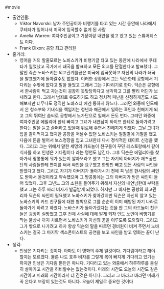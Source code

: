 #movie 
- 출연인물:
    - Viktor Navorski: 남자 주인공이자 비행기를 타고 있는 시간 동안에 나라에서 쿠테타가 일어나서 미국에 입국할수 없게 된 사람
    - Amelia Warren: 여자주인공이고 기장이랑 내연을 맺고 있고 있는 스튜어티스트 이다.
    - Frank Dixon: 공항 최고 관리원
- 줄거리:
    - 영어을 거의 할줄모르는 노바스키가 비행기글 타고 있는 동안에 나라에서 쿠테타가 일었났고 국가에서 쇄국을 발표하고 모든 외교를 단절한다고 발표했다. 그 말인 즉슨 노바스키는 외교관계를끊은 미국에 입국못하고 자신의 나라가 쇄국을 발표했기에 돌아갈수도 없었다. 이러한 상황에서 그는 딕슨한테 공항에서 기다리는 수밖에 없다고 말을 들었고 그래서 그는 기다리기로 한다. 딕슨은 공항에서 한사람이 먹고 자는것이 굉장히 못맞당하다고 생각하고 그를 빨리 어딘가 보내려고 한다. 그래서 범죄로 유도하기도 하고 정치적 피난을 신청하게끔도 시도해보지만 너무나도 정직한 노바스티 에겐 통하지 않느다. 그러던 와중에 인도에서 온 청소부와 기내식을 책임지는 청년과 해관에서 일하는 흑인과 친해지게 되고 그의 뛰여난 솜씨로 공항에서 노가단으로 일해서 돈도 번다. 그러던 와중에 여자주인공 에밀리아 한테 빠지고 그녀가 내연남이 와이프 한테로 돌아가려고 한다는 말을 듣고 슬퍼하고 있을때 위로해 주면서 친해지게 되였다. 그날 그녀가 밥을 같이먹자고 했지만 공항을 떠날수 없던 노바스키는 얼떨결에 거절을 했고 다음에 돈을 벌어서 보스정장을 입고 그녀한테 다시 정식적인 데이트 신청을 했다. 그리고 그는 위에서 말한 세명의 카드놀이 친구들이 꾸민 레스토랑에서 같이 식사를 하고 인생은 기다림이다 라는 명언도 남긴다. 그후 딕슨은 에밀리아를 찾아가서 땅콩통에 뭐가 있는지 알아오라고 했고 그는 자기의 아버지가 재즈공연단의 사람들한테 편지를 써서 싸인을 요구했고 한명만 빼고 모든 사람의 싸인을 받았다고 했다. 그리고 자기가 아버지가 돌아가시기 전에 꼭 남은 한사람의 싸인도 받아서 올것이라고 약속헀으며 그 땅콩통에는 그의 아버지가 받은 싸인이 들어 있었다. 그후 그년느 그의 소원을 들어주기 위해서 자신의 내연남한테 부탁을 했고 그는 하루 짜리 비자가 발급받게 되었다. 하지만 그 비자는 공항의 최고관리자 딕슨의 싸인이 필요했고 노바스키가 찾아갔지만 딕슨은 자신의 알고 있는 노바스키의 카드 친구들에 대한 협박으로 그를 순순히 이미 해방된 자기 나라로 돌아가게 하려고 하였다. 노바스키가 돌아가겠다는 것을 안 그의 카드놀이 친구들은 굉장히 실망했고 그후 전체 사실에 대해 알게 되자 인도 노인이 비행기를 막는 불상사 까지 치르면서 노바스키가 자신의 꿈을 이루도록 도와줬다. 그리고 그가 밖으로 나가려고 하자 항상 딕슨의 말을 따르던 경비원이 비켜 주면서 노바스키는 결국 그 마지막 색소폰이스트의 공연을 보고 싸인을 받고 영화는 끝이 난다.
- 생각:
    - 인생은 기다리는 것이다. 아마도 이 영화의 주제 일것이다. 기다림이라고 해야 할지는 모르겠다. 물론 나도 호주 비자를 그렇게 목이 빠지게 기다리고 있기는 하지만 인생은 기다림 뿐만은 아니다. 기다리고 있는 와중에서 하루하루를 충실히 살아가고 시간을 허비할수는 없는것이다. 미래의 시간도 오늘의 시간도 같은 시간이고 미래의 시간이라서 더 긴것은 아니다. 그리고 그 바라고 바라던 미래가 꼭 온다고 보장이 있는것도 아니다. 오늘이 제일로 중요한 것이다
